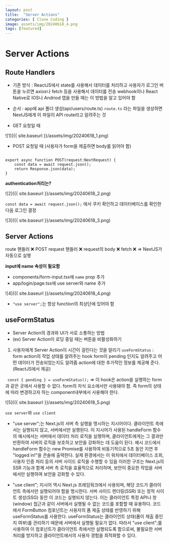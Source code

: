 ```yaml
---      
layout: post 
title:  "Server Actions"
categories: [ Clone Coding ] 
image: assets/img/20240618_4.png
tags: [featured] 
---   
```


# Server Actions

## Route Handlers

- 기존 방식 : ReactJS에서 state를 사용해서 데이터를 처리하고 사용자가 로그인 버튼을 누르면 axios나 fetch 등을 사용해서 데이터를 전송
webhook이나 React Native로 IOS나 Andriod 앱을 만들 때는 이 방법을 알고 있어야 함

- 순서 : 
app에 api 폴더 생성(api/users/route.ts)
`route.ts` 라는 파일을 생성하면 NextJS에게 이 파일이 API route라고 알려주는 것
- GET 요청일 때

![1]({{ site.baseurl }}/assets/img/20240618_1.png)


- POST 요청일 때 (사용자가 form을 제출하면 body를 읽어야 함)

```

export async function POST(request:NextRequest) {
    const data = await request.json();
    return Response.json(data);
}

```

**authentication처리는?** 

![2]({{ site.baseurl }}/assets/img/20240618_2.png)

`const data = await request.json();` 에서 쿠키 확인하고 데이터베이스를 확인한 다음 로그인 결정

![3]({{ site.baseurl }}/assets/img/20240618_3.png)

## Server Actions
route 핸들러 ❌
POST request 핸들러 ❌
request의 body ❌
fetch ❌
=> NextJS가 자동으로 실행

**input에 name 속성이 필요함**
- components/form-input.tsx에 `name` prop 추가
- app/login/page.tsx에 use server와 name 추가

![4]({{ site.baseurl }}/assets/img/20240618_4.png)

- `"use server";`는 항상 function의 최상단에 있어야 함

## useFormStatus
- Server Action의 경과와 UI가 서로 소통하는 방법
- (ex) Server Action이 로딩 중일 때는 버튼을 비활성화하기
1. 사용자에게 Server Action이 시간이 걸린다는 것을 알리기
`useFormStatus` : form action의 작업 상태를 알려주는 hook
form이 pending 인지도 알려주고 어떤 데이터가 전송되었는지도 알려줌
action에 대한 추가적인 정보를 제공해 준다.(ReactJS에서 제공)

` const { pending } = useFormStatus();`
=> 이 hook은 action을 실행하는 form과 같은 곳에서 사용할 수 없다.
form의 자식 요소에서만 사용돼야 함. 즉 form의 상태에 따라 변경하고자 하는 component내부에서 사용해야 한다.

![5]({{ site.baseurl }}/assets/img/20240618_5.png)

`use server`와 `use client`
- "use server";는 Next.js의 서버 측 실행을 명시하는 지시어이다. 
클라이언트 측에서는 실행되지 않고, 서버에서만 실행된다. 
이 지시어가 사용된 handleForm 함수의 예시에서는 서버에서 데이터 처리 로직을 실행하며, 클라이언트에게는 그 결과만 반환하여 서버의 로직을 보호하고 보안을 강화하는 데 도움이 된다.
예시 코드에서 handleForm 함수는 new Promise를 사용하여 비동기적으로 5초 동안 지연 후 "logged in!"을 콘솔에 출력한다. 실제 환경에서는 이 위치에서 데이터베이스 조회, 사용자 인증 처리 등의 서버 사이드 로직을 수행할 수 있음
이러한 구조는 Next.js의 SSR 기능과 함께 서버 측 로직을 효율적으로 처리하며, 보안이 중요한 작업을 서버에서만 실행하여 보안을 강화할 수 있다.

- "use client"; 지시어 역시 Next.js 프레임워크에서 사용되며, 해당 코드가 클라이언트 측에서만 실행되어야 함을 명시한다. 서버 사이드 렌더링(SSR) 또는 정적 사이트 생성(SSG) 동안 이 코드는 실행되지 않는다. 이는 클라이언트 특정 API나 창(window) 접근과 같이 서버에서 실행될 수 없는 코드를 포함할 때 유용하다. 
코드에서 FormButton 컴포넌트는 사용자의 폼 제출 상태를 반영하기 위해 useFormStatus를 사용한다. useFormStatus는 클라이언트 상태(폼이 제출 중인지 여부)를 관리하기 때문에 서버에서 실행될 필요가 없다. 따라서 "use client";를 사용하여 이 컴포넌트가 클라이언트 측에서만 실행되도록 함으로써, 불필요한 서버 처리를 방지하고 클라이언트에서의 사용자 경험을 최적화할 수 있다.
